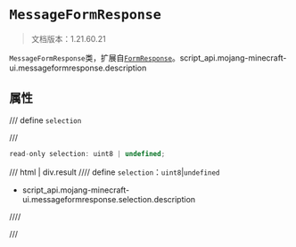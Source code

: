 # `MessageFormResponse`

> 文档版本：1.21.60.21

`MessageFormResponse`类，扩展自[`FormResponse`](./formresponse.md)。script_api.mojang-minecraft-ui.messageformresponse.description

## 属性

/// define
`selection`


///

```js
read-only selection: uint8 | undefined;
```

/// html | div.result
//// define
`selection`：`uint8`|`undefined`

- script_api.mojang-minecraft-ui.messageformresponse.selection.description


////

///

